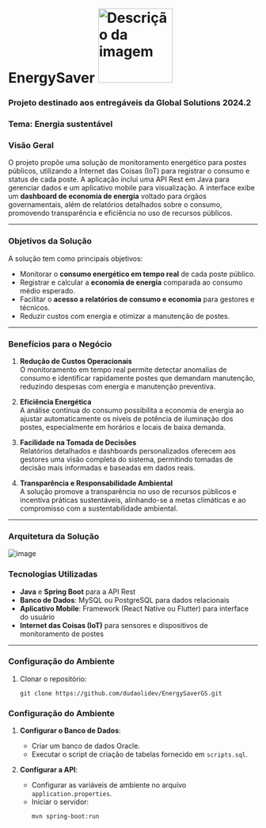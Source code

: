 # EnergySaver <img src="https://github.com/user-attachments/assets/89b69752-08d4-46a4-948d-e74a8e2905ab" alt="Descrição da imagem" width="150"/>


### Projeto destinado aos entregáveis da Global Solutions 2024.2
### Tema: Energia sustentável

### Visão Geral
O projeto propõe uma solução de monitoramento energético para postes públicos, utilizando a Internet das Coisas (IoT) para registrar o consumo e status de cada poste. A aplicação inclui uma API Rest em Java para gerenciar dados e um aplicativo mobile para visualização. A interface exibe um **dashboard de economia de energia** voltado para órgãos governamentais, além de relatórios detalhados sobre o consumo, promovendo transparência e eficiência no uso de recursos públicos.

---

### Objetivos da Solução
A solução tem como principais objetivos:
- Monitorar o **consumo energético em tempo real** de cada poste público.
- Registrar e calcular a **economia de energia** comparada ao consumo médio esperado.
- Facilitar o **acesso a relatórios de consumo e economia** para gestores e técnicos.
- Reduzir custos com energia e otimizar a manutenção de postes.

---

### Benefícios para o Negócio
1. **Redução de Custos Operacionais**  
   O monitoramento em tempo real permite detectar anomalias de consumo e identificar rapidamente postes que demandam manutenção, reduzindo despesas com energia e manutenção preventiva.

2. **Eficiência Energética**  
   A análise contínua do consumo possibilita a economia de energia ao ajustar automaticamente os níveis de potência de iluminação dos postes, especialmente em horários e locais de baixa demanda.

3. **Facilidade na Tomada de Decisões**  
   Relatórios detalhados e dashboards personalizados oferecem aos gestores uma visão completa do sistema, permitindo tomadas de decisão mais informadas e baseadas em dados reais.

4. **Transparência e Responsabilidade Ambiental**  
   A solução promove a transparência no uso de recursos públicos e incentiva práticas sustentáveis, alinhando-se a metas climáticas e ao compromisso com a sustentabilidade ambiental.

---

### Arquitetura da Solução

![image](https://github.com/user-attachments/assets/dbc38619-a34c-4692-a9c7-754b14a517b7)


### Tecnologias Utilizadas
- **Java** e **Spring Boot** para a API Rest
- **Banco de Dados**: MySQL ou PostgreSQL para dados relacionais
- **Aplicativo Mobile**: Framework (React Native ou Flutter) para interface do usuário
- **Internet das Coisas (IoT)** para sensores e dispositivos de monitoramento de postes

---

### Configuração do Ambiente
1. Clonar o repositório:  
   ```
   git clone https://github.com/dudaolidev/EnergySaverGS.git
   ```


### Configuração do Ambiente

1. **Configurar o Banco de Dados**:
   - Criar um banco de dados Oracle.
   - Executar o script de criação de tabelas fornecido em `scripts.sql`.

2. **Configurar a API**:
   - Configurar as variáveis de ambiente no arquivo `application.properties`.
   - Iniciar o servidor:
     ```bash
     mvn spring-boot:run
     ```

